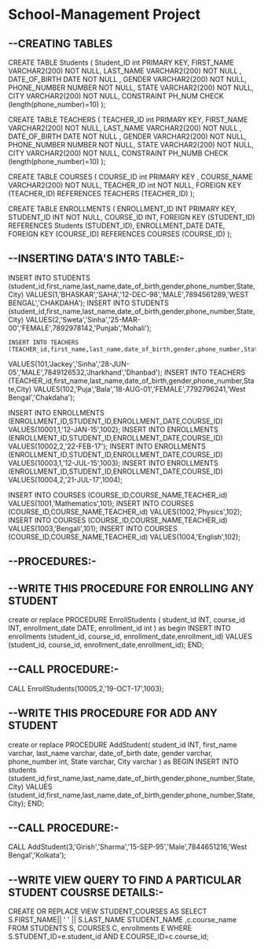 # School-Management Project

--CREATING TABLES
----------------------------------------------

 CREATE TABLE Students 
   (	Student_ID int PRIMARY KEY, 
	FIRST_NAME VARCHAR2(200) NOT NULL, 
	LAST_NAME VARCHAR2(200) NOT NULL , 
	DATE_OF_BIRTH DATE NOT NULL , 
	GENDER VARCHAR2(200) NOT NULL, 
	PHONE_NUMBER NUMBER NOT NULL, 
	STATE VARCHAR2(200) NOT NULL, 
	CITY VARCHAR2(200) NOT NULL, 
	 CONSTRAINT PH_NUM CHECK (length(phone_number)=10)
   );

CREATE TABLE TEACHERS 
   (	TEACHER_ID int PRIMARY KEY, 
	FIRST_NAME VARCHAR2(200) NOT NULL, 
	LAST_NAME VARCHAR2(200) NOT NULL , 
	DATE_OF_BIRTH DATE NOT NULL , 
	GENDER VARCHAR2(200) NOT NULL, 
	PHONE_NUMBER NUMBER NOT NULL, 
	STATE VARCHAR2(200) NOT NULL, 
	CITY VARCHAR2(200) NOT NULL, 
	 CONSTRAINT PH_NUMB CHECK (length(phone_number)=10)
   );
   
   CREATE TABLE COURSES
   (	COURSE_ID int PRIMARY KEY , 
	COURSE_NAME VARCHAR2(200) NOT NULL, 
	TEACHER_ID int NOT NULL, 
	 FOREIGN KEY (TEACHER_ID) REFERENCES TEACHERS (TEACHER_ID)
   );
   
   CREATE TABLE ENROLLMENTS
   (
    ENROLLMENT_ID INT PRIMARY KEY,
    STUDENT_ID INT NOT NULL,
    COURSE_ID INT,
     FOREIGN KEY (STUDENT_ID) REFERENCES Students (STUDENT_ID),
    ENROLLMENT_DATE DATE,
     FOREIGN KEY (COURSE_ID) REFERENCES COURSES (COURSE_ID)
   ); 
   
   --INSERTING DATA'S INTO TABLE:-
   ---------------------------------------------------------------------
   
   INSERT INTO STUDENTS (student_id,first_name,last_name,date_of_birth,gender,phone_number,State,City) 
   VALUES(1,'BHASKAR','SAHA','12-DEC-98','MALE',7894561289,'WEST BENGAL','CHAKDAHA');
   INSERT INTO STUDENTS (student_id,first_name,last_name,date_of_birth,gender,phone_number,State,City) 
   VALUES(2,'Sweta','Sinha','25-MAR-00','FEMALE',7892978142,'Punjab','Mohali');
   
    INSERT INTO TEACHERS (TEACHER_id,first_name,last_name,date_of_birth,gender,phone_number,State,City) 
   VALUES(101,'Jackey','Sinha','28-JUN-05','MALE',7849126532,'Jharkhand','Dhanbad');
   INSERT INTO TEACHERS (TEACHER_id,first_name,last_name,date_of_birth,gender,phone_number,State,City) 
   VALUES(102,'Puja','Bala','18-AUG-01','FEMALE',7792796241,'West Bengal','Chakdaha');
   

   INSERT INTO ENROLLMENTS (ENROLLMENT_ID,STUDENT_ID,ENROLLMENT_DATE,COURSE_ID)
   VALUES(10001,1,'12-JAN-15',1002);
    INSERT INTO ENROLLMENTS (ENROLLMENT_ID,STUDENT_ID,ENROLLMENT_DATE,COURSE_ID)
   VALUES(10002,2,'22-FEB-17');
    INSERT INTO ENROLLMENTS (ENROLLMENT_ID,STUDENT_ID,ENROLLMENT_DATE,COURSE_ID)
   VALUES(10003,1,'12-JUL-15',1003);
    INSERT INTO ENROLLMENTS (ENROLLMENT_ID,STUDENT_ID,ENROLLMENT_DATE,COURSE_ID)
   VALUES(10004,2,'21-JUL-17',1004);
   
  INSERT INTO COURSES (COURSE_ID,COURSE_NAME,TEACHER_id)
   VALUES(1001,'Mathematics',101);
   INSERT INTO COURSES (COURSE_ID,COURSE_NAME,TEACHER_id)
   VALUES(1002,'Physics',102);
   INSERT INTO COURSES (COURSE_ID,COURSE_NAME,TEACHER_id)
   VALUES(1003,'Bengali',101);
   INSERT INTO COURSES (COURSE_ID,COURSE_NAME,TEACHER_id)
   VALUES(1004,'English',102);


--PROCEDURES:-
------------------
   --WRITE THIS PROCEDURE FOR ENROLLING ANY STUDENT
   --------------------------------------------------------------
   create or replace PROCEDURE EnrollStudents (
    student_id INT,
    course_id INT,
    enrollment_date DATE,
    enrollment_id int
)
as
begin
    INSERT INTO enrollments (student_id, course_id, enrollment_date,enrollment_id)
    VALUES (student_id, course_id, enrollment_date,enrollment_id);
END;

--CALL PROCEDURE:-
-----------------------------
CALL EnrollStudents(10005,2,'19-OCT-17',1003);

  --WRITE THIS PROCEDURE FOR ADD ANY STUDENT
  ----------------------------------------------------------------
  create or replace PROCEDURE AddStudent(
    student_id INT,
    first_name varchar,
    last_name varchar, 
    date_of_birth date,
    gender varchar, 
    phone_number int,
    State varchar,
    City varchar
)
as
BEGIN
    INSERT INTO students (student_id,first_name,last_name,date_of_birth,gender,phone_number,State,City)
    VALUES (student_id,first_name,last_name,date_of_birth,gender,phone_number,State,City);
END;

--CALL PROCEDURE:-
-----------------------------
CALL AddStudent(3,'Girish','Sharma','15-SEP-95','Male',7844651216,'West Bengal','Kolkata');

--WRITE VIEW QUERY TO FIND A PARTICULAR STUDENT COUSRSE DETAILS:-
------------------------------------------------------------------------------------

CREATE OR REPLACE VIEW STUDENT_COURSES
AS
SELECT S.FIRST_NAME|| ' ' || S.LAST_NAME  STUDENT_NAME ,c.course_name
FROM STUDENTS S, COURSES C, enrollments E
WHERE S.STUDENT_ID=e.student_id
AND E.COURSE_ID=c.course_id;
